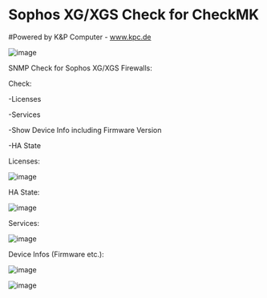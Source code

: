 # Sophos XG/XGS Check for CheckMK
#Powered by K&P Computer - www.kpc.de

![image](https://user-images.githubusercontent.com/5358267/235710289-c05aa5bb-3394-4c94-8ce0-1f0ef5382d00.png)


SNMP Check for Sophos XG/XGS Firewalls:

Check:

-Licenses

-Services

-Show Device Info including Firmware Version

-HA State

Licenses:

![image](https://user-images.githubusercontent.com/5358267/235709221-a88f909e-104d-4b9c-b85b-68c4e1658a60.png)

HA State:

![image](https://user-images.githubusercontent.com/5358267/235709307-879826ff-a86c-4146-9be0-c4aba39c68f4.png)

Services:

![image](https://user-images.githubusercontent.com/5358267/235709395-b7cfb41e-3de2-482b-a9df-fd4d5c3bc6a1.png)

Device Infos (Firmware etc.):

![image](https://user-images.githubusercontent.com/5358267/235709498-73e9de54-357d-44c3-80c8-26d3b0a4c798.png)

![image](https://user-images.githubusercontent.com/5358267/235709955-e2c0d11b-1f50-489b-af74-2df43786949c.png)

